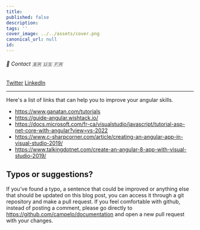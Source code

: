 ```yaml
---
title: 
published: false
description: 
tags: ''
cover_image: ../../assets/cover.png
canonical_url: null
id: 
---
```


###### :postbox: Contact :brazil: :us: :fr:

[Twitter](https://twitter.com/campelo87)
[LinkedIn](https://www.linkedin.com/in/flavio-campelo/?locale=en_US)

---

Here's a list of links that can help you to improve your angular skills.
- https://www.ganatan.com/tutorials
- https://guide-angular.wishtack.io/
- https://docs.microsoft.com/fr-ca/visualstudio/javascript/tutorial-asp-net-core-with-angular?view=vs-2022
- https://www.c-sharpcorner.com/article/creating-an-angular-app-in-visual-studio-2019/
- https://www.talkingdotnet.com/create-an-angular-8-app-with-visual-studio-2019/

## Typos or suggestions?

If you've found a typo, a sentence that could be improved or anything else that should be updated on this blog post, you can access it through a git repository and make a pull request. If you feel comfortable with github, instead of posting a comment, please go directly to https://github.com/campelo/documentation and open a new pull request with your changes.